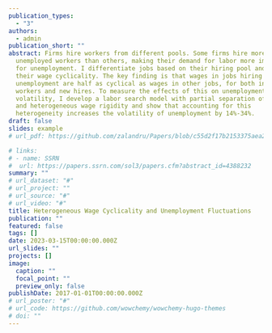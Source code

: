 ```yaml
---
publication_types:
  - "3"
authors:
  - admin
publication_short: ""
abstract: Firms hire workers from different pools. Some firms hire more
  unemployed workers than others, making their demand for labor more important
  for unemployment. I differentiate jobs based on their hiring pool and estimate
  their wage cyclicality. The key finding is that wages in jobs hiring from
  unemployment are half as cyclical as wages in other jobs, for both incumbent
  workers and new hires. To measure the effects of this on unemployment
  volatility, I develop a labor search model with partial separation of search
  and heterogeneous wage rigidity and show that accounting for this
  heterogeneity increases the volatility of unemployment by 14%-34%.
draft: false
slides: example
# url_pdf: https://github.com/zalandru/Papers/blob/c55d2f17b2153375aea2afd7405f825a45eea63a/Heterogeneous_Wage_Cyclicality_and_Unemployment_Fluctuations.pdf

# links:
# - name: SSRN
#  url: https://papers.ssrn.com/sol3/papers.cfm?abstract_id=4388232
summary: ""
# url_dataset: "#"
# url_project: ""
# url_source: "#"
# url_video: "#"
title: Heterogeneous Wage Cyclicality and Unemployment Fluctuations
publication: ""
featured: false
tags: []
date: 2023-03-15T00:00:00.000Z
url_slides: ""
projects: []
image:
  caption: ""
  focal_point: ""
  preview_only: false
publishDate: 2017-01-01T00:00:00.000Z
# url_poster: "#"
# url_code: https://github.com/wowchemy/wowchemy-hugo-themes
# doi: ""
---
```

